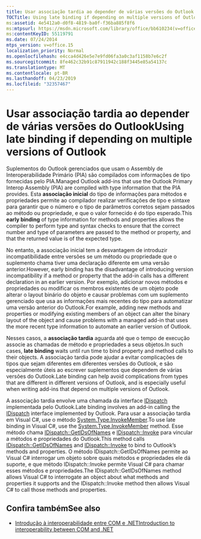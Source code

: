 ```yaml
---
title: Usar associação tardia ao depender de várias versões do Outlook
TOCTitle: Using late binding if depending on multiple versions of Outlook
ms:assetid: 4e5412a0-d0f8-4819-ba0f-f36ba885f8f6
ms:mtpsurl: https://msdn.microsoft.com/library/office/bb610234(v=office.15)
ms:contentKeyID: 55119791
ms.date: 07/24/2014
mtps_version: v=office.15
localization_priority: Normal
ms.openlocfilehash: e4cca4d426e5e7e9fd06fa3a0c3af1158b7e6c2f
ms.sourcegitcommit: 8fe462c32b91c87911942c188f3445e85a54137c
ms.translationtype: MT
ms.contentlocale: pt-BR
ms.lasthandoff: 04/23/2019
ms.locfileid: "32357467"
---
```

# <a name="using-late-binding-if-depending-on-multiple-versions-of-outlook"></a><span data-ttu-id="6fbec-102">Usar associação tardia ao depender de várias versões do Outlook</span><span class="sxs-lookup"><span data-stu-id="6fbec-102">Using late binding if depending on multiple versions of Outlook</span></span>

<span data-ttu-id="6fbec-103">Suplementos do Outlook gerenciados que usam o Assembly de Interoperabilidade Primário (PIA) são compilados com informações de tipo fornecidas pelo PIA.</span><span class="sxs-lookup"><span data-stu-id="6fbec-103">Managed Outlook add-ins that use the Outlook Primary Interop Assembly (PIA) are compiled with type information that the PIA provides.</span></span> <span data-ttu-id="6fbec-104">Esta **associação inicial** do tipo de informações para métodos e propriedades permite ao compilador realizar verificações de tipo e sintaxe para garantir que o número e o tipo de parâmetros corretos sejam passados ao método ou propriedade, e que o valor fornecido é do tipo esperado.</span><span class="sxs-lookup"><span data-stu-id="6fbec-104">This **early binding** of type information for methods and properties allows the compiler to perform type and syntax checks to ensure that the correct number and type of parameters are passed to the method or property, and that the returned value is of the expected type.</span></span> 

<span data-ttu-id="6fbec-105">No entanto, a associação inicial tem a desvantagem de introduzir incompatibilidade entre versões se um método ou propriedade que o suplemento chama tiver uma declaração diferente em uma versão anterior.</span><span class="sxs-lookup"><span data-stu-id="6fbec-105">However, early binding has the disadvantage of introducing version incompatibility if a method or property that the add-in calls has a different declaration in an earlier version.</span></span> <span data-ttu-id="6fbec-106">Por exemplo, adicionar novos métodos e propriedades ou modificar os membros existentes de um objeto pode alterar o layout binário do objeto e causar problemas com um suplemento gerenciado que usa as informações mais recentes do tipo para automatizar uma versão anterior do Outlook.</span><span class="sxs-lookup"><span data-stu-id="6fbec-106">For example, adding new methods and properties or modifying existing members of an object can alter the binary layout of the object and cause problems with a managed add-in that uses the more recent type information to automate an earlier version of Outlook.</span></span> 

<span data-ttu-id="6fbec-107">Nesses casos, a **associação tardia** aguarda até que o tempo de execução associe as chamadas de método e propriedades a seus objetos.</span><span class="sxs-lookup"><span data-stu-id="6fbec-107">In such cases, **late binding** waits until run time to bind property and method calls to their objects.</span></span> <span data-ttu-id="6fbec-108">A associação tardia pode ajudar a evitar complicações de tipos que sejam diferentes em diferentes versões do Outlook, e são especialmente úteis ao escrever suplementos que dependem de várias versões do Outlook.</span><span class="sxs-lookup"><span data-stu-id="6fbec-108">Late binding can help avoid complications from types that are different in different versions of Outlook, and is especially useful when writing add-ins that depend on multiple versions of Outlook.</span></span>

<span data-ttu-id="6fbec-109">A associação tardia envolve uma chamada da interface [IDispatch](https://docs.microsoft.com/windows/desktop/api/oaidl/nn-oaidl-idispatch) implementada pelo Outlook.</span><span class="sxs-lookup"><span data-stu-id="6fbec-109">Late binding involves an add-in calling the [IDispatch](https://docs.microsoft.com/windows/desktop/api/oaidl/nn-oaidl-idispatch) interface implemented by Outlook.</span></span> <span data-ttu-id="6fbec-110">Para usar a associação tardia em Visual C\#, use o método [System.Type.InvokeMember](https://docs.microsoft.com/dotnet/api/system.type.invokemember?view=netframework-4.7.2).</span><span class="sxs-lookup"><span data-stu-id="6fbec-110">To use late binding in Visual C\#, use the [System.Type.InvokeMember](https://docs.microsoft.com/dotnet/api/system.type.invokemember?view=netframework-4.7.2) method.</span></span> <span data-ttu-id="6fbec-111">Esse método chama [IDispatch::GetIDsOfNames](https://docs.microsoft.com/windows/desktop/api/oaidl/nf-oaidl-idispatch-getidsofnames) e [IDispatch::Invoke](https://docs.microsoft.com/windows/desktop/api/oaidl/nf-oaidl-idispatch-invoke) para vincular a métodos e propriedades do Outlook.</span><span class="sxs-lookup"><span data-stu-id="6fbec-111">This method calls [IDispatch::GetIDsOfNames](https://docs.microsoft.com/windows/desktop/api/oaidl/nf-oaidl-idispatch-getidsofnames) and [IDispatch::Invoke](https://docs.microsoft.com/windows/desktop/api/oaidl/nf-oaidl-idispatch-invoke) to bind to Outlook’s methods and properties.</span></span> <span data-ttu-id="6fbec-112">O método IDispatch::GetIDsOfNames permite ao Visual C\# interrogar um objeto sobre quais métodos e propriedades ele dá suporte, e que método IDispatch::Invoke permite Visual C\# para chamar esses métodos e propriedades.</span><span class="sxs-lookup"><span data-stu-id="6fbec-112">The IDispatch::GetIDsOfNames method allows Visual C\# to interrogate an object about what methods and properties it supports and the IDispatch::Invoke method then allows Visual C\# to call those methods and properties.</span></span> 

<!-- PAGES 404 
For more information about using late binding in C\#, see [KB 302902: Binding for Office Automation Servers with Visual C\# .NET](https://go.microsoft.com/fwlink/?linkid=88971). For more information about using late binding in Visual Basic, see [KB 304661: How to Use Visual Basic .NET for Binding for Office Automation Servers](https://go.microsoft.com/fwlink/?linkid=88972).

Note that late binding requires obtaining a DispID for every method or property, so late binding generally does not perform as well as early binding. For more information about how early binding compares with late binding, see [KB 245115: Using Early Binding and Late Binding in Automation](https://go.microsoft.com/fwlink/?linkid=88973). -->

## <a name="see-also"></a><span data-ttu-id="6fbec-113">Confira também</span><span class="sxs-lookup"><span data-stu-id="6fbec-113">See also</span></span>

- [<span data-ttu-id="6fbec-114">Introdução à interoperabilidade entre COM e .NET</span><span class="sxs-lookup"><span data-stu-id="6fbec-114">Introduction to interoperability between COM and .NET</span></span>](introduction-to-interoperability-between-com-and-net.md)

